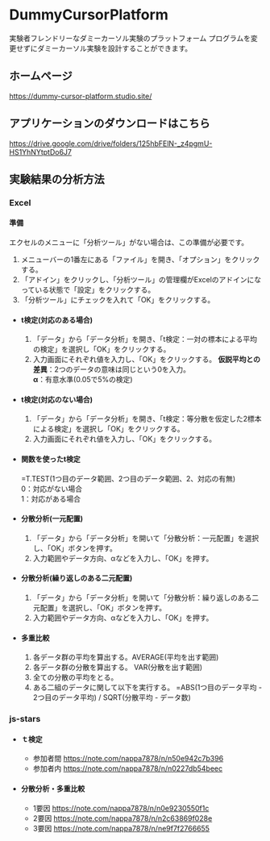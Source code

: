 # DummyCursorPlatform
実験者フレンドリーなダミーカーソル実験のプラットフォーム
プログラムを変更せずにダミーカーソル実験を設計することができます。

## ホームページ
https://dummy-cursor-platform.studio.site/

## アプリケーションのダウンロードはこちら
https://drive.google.com/drive/folders/125hbFElN-_z4pgmU-HS1YhNYtptDo6J7

## 実験結果の分析方法
### Excel
#### 準備
エクセルのメニューに「分析ツール」がない場合は、この準備が必要です。  
1. メニューバーの1番左にある「ファイル」を開き、「オプション」をクリックする。
2. 「アドイン」をクリックし、「分析ツール」の管理欄がExcelのアドインになっている状態で「設定」をクリックする。
3. 「分析ツール」にチェックを入れて「OK」をクリックする。

- #### t検定(対応のある場合)  
    1. 「データ」から「データ分析」を開き、「t検定：一対の標本による平均の検定」を選択し「OK」をクリックする。
    2. 入力画面にそれぞれ値を入力し、「OK」をクリックする。
    **仮説平均との差異**：2つのデータの意味は同じという0を入力。  
    **α**：有意水準(0.05で5%の検定)  
    
- #### t検定(対応のない場合)  
    1. 「データ」から「データ分析」を開き、「t検定：等分散を仮定した2標本による検定」を選択し「OK」をクリックする。
    2. 入力画面にそれぞれ値を入力し、「OK」をクリックする。  

- #### 関数を使ったt検定  
    =T.TEST(1つ目のデータ範囲、2つ目のデータ範囲、2、対応の有無)  
    0：対応がない場合  
    1：対応がある場合  
    
- #### 分散分析(一元配置)  
    1. 「データ」から「データ分析」を開いて「分散分析：一元配置」を選択し、「OK」ボタンを押す。
    2. 入力範囲やデータ方向、αなどを入力し、「OK」を押す。  
- #### 分散分析(繰り返しのある二元配置)
    1. 「データ」から「データ分析」を開いて「分散分析：繰り返しのある二元配置」を選択し、「OK」ボタンを押す。
    2. 入力範囲やデータ方向、αなどを入力し、「OK」を押す。  

- #### 多重比較
    1. 各データ群の平均を算出する。AVERAGE(平均を出す範囲)
    2. 各データ群の分散を算出する。 VAR(分散を出す範囲)
    3. 全ての分散の平均をとる。 
    4. ある二組のデータに関して以下を実行する。
    =ABS(1つ目のデータ平均 - 2つ目のデータ平均) / SQRT(分散平均 - データ数)
    
### js-stars  
- #### ｔ検定
    - 参加者間 https://note.com/nappa7878/n/n50e942c7b396  
    - 参加者内 https://note.com/nappa7878/n/n0227db54beec

- #### 分散分析・多重比較
    - 1要因 https://note.com/nappa7878/n/n0e9230550f1c
    - 2要因 https://note.com/nappa7878/n/n2c63869f028e
    - 3要因 https://note.com/nappa7878/n/ne9f7f2766655
